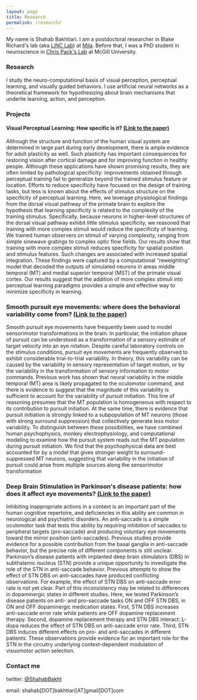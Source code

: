 ```yaml
---
layout: page
title: Research
permalink: /research/
---
```


My name is Shahab Bakhtiari. I am a postdoctoral researcher in Blake Richard's lab (aka [LiNC Lab](http://linclab.org/people/)) at [Mila](https://mila.quebec/en/). Before that, I was a PhD student in neuroscience in [Chris Pack's Lab](http://packlab.mcgill.ca/people.html) at McGill University. 

### Research

I study the neuro-computational basis of visual perception, perceptual learning, and visually guided behaviors. I use artificial neural networks as a theoretical framework for hypothesizing about brain mechanisms that underlie learning, action, and perception. 

### Projects

#### Visual Perceptual Learning: How specific is it? [(Link to the paper)](https://doi.org/10.1167/jov.20.6.13)

Although the structure and function of the human visual system are determined in large part during early development, there is ample evidence for adult plasticity as well. Such plasticity has important consequences for restoring vision after cortical damage and for improving function in healthy people. Although these applications have shown promising results, they are often limited by pathological specificity: improvements obtained through perceptual training fail to generalize beyond the trained stimulus feature or location. Efforts to reduce specificity have focused on the design of training tasks, but less is known about the effects of stimulus structure on the specificity of perceptual learning. Here, we leverage physiological findings from the dorsal visual pathway of the primate brain to explore the hypothesis that learning specificity is related to the complexity of the training stimulus. Specifically, because neurons in higher-level structures of the dorsal visual pathway exhibit little stimulus specificity, we reasoned that training with more complex stimuli would reduce the specificity of learning. We trained human observers on stimuli of varying complexity, ranging from simple sinewave gratings to complex optic flow fields. Our results show that training with more complex stimuli reduces specificity for spatial position and stimulus features. Such changes are associated with increased spatial integration. These findings were captured by a computational “reweighting” model that decoded the outputs of simulated neurons in areas middle temporal (MT) and medial superior temporal (MST) of the primate visual cortex. Our results suggest that the addition of more complex stimuli into perceptual learning paradigms provides a simple and effective way to minimize specificity in learning.



### Smooth pursuit eye movements: where does the behavioral variability come from? [(Link to the paper)](https://doi.org/10.12688/mniopenres.12806.2)

Smooth pursuit eye movements have frequently been used to model sensorimotor transformations in the brain. In particular, the initiation phase of pursuit can be understood as a transformation of a sensory estimate of target velocity into an eye rotation. Despite careful laboratory controls on the stimulus conditions, pursuit eye movements are frequently observed to exhibit considerable trial-to-trial variability. In theory, this variability can be caused by the variability in sensory representation of target motion, or by the variability in the transformation of sensory information to motor commands. Previous work has shown that neural variability in the middle temporal (MT) area is likely propagated to the oculomotor command, and there is evidence to suggest that the magnitude of this variability is sufficient to account for the variability of pursuit initiation. This line of reasoning presumes that the MT population is homogeneous with respect to its contribution to pursuit initiation.  At the same time, there is evidence that pursuit initiation is strongly linked to a subpopulation of MT neurons (those with strong surround suppression) that collectively generate less motor variability. To distinguish between these possibilities, we have combined human psychophysics, monkey electrophysiology, and computational modeling to examine how the pursuit system reads out the MT population during pursuit initiation. We find that the psychophysical data are best accounted for by a model that gives stronger weight to surround-suppressed MT neurons, suggesting that variability in the initiation of pursuit could arise from multiple sources along the sensorimotor transformation

### Deep Brain Stimulation in Parkinson's disease patients: how does it affect eye movements? [(Link to the paper)](https://doi.org/10.1038/s41598-020-61572-4)

Inhibiting inappropriate actions in a context is an important part of the human cognitive repertoire, and deficiencies in this ability are common in neurological and psychiatric disorders. An anti-saccade is a simple oculomotor task that tests this ability by requiring inhibition of saccades to peripheral targets (pro-saccade) and producing voluntary eye movements toward the mirror position (anti-saccades). Previous studies provide evidence for a possible contribution from the basal ganglia in anti-saccade behavior, but the precise role of different components is still unclear. Parkinson’s disease patients with implanted deep brain stimulators (DBS) in subthalamic nucleus (STN) provide a unique opportunity to investigate the role of the STN in anti-saccade behavior. Previous attempts to show the effect of STN DBS on anti-saccades have produced conflicting observations. For example, the effect of STN DBS on anti-saccade error rate is not yet clear. Part of this inconsistency may be related to differences in dopaminergic states in different studies. Here, we tested Parkinson’s disease patients on anti- and pro-saccade tasks ON and OFF STN DBS, in ON and OFF dopaminergic medication states. First, STN DBS increases anti-saccade error rate while patients are OFF dopamine replacement therapy. Second, dopamine replacement therapy and STN DBS interact: L-dopa reduces the effect of STN DBS on anti-saccade error rate. Third, STN DBS induces different effects on pro- and anti-saccades in different patients. These observations provide evidence for an important role for the STN in the circuitry underlying context-dependent modulation of visuomotor action selection.

### Contact me

twitter: [@ShahabBakht](https://twitter.com/shahabbakht?lang=en)

email: shahab[DOT]bakhtiari[AT]gmail[DOT]com
